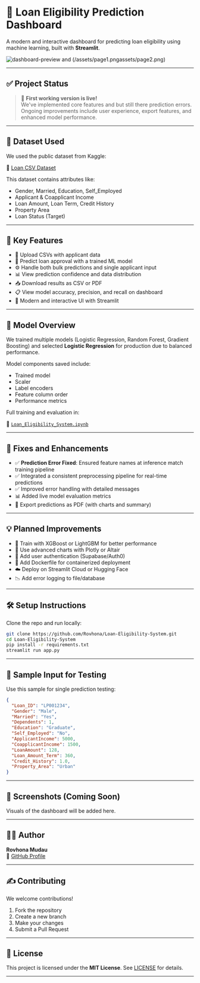# 🏦 Loan Eligibility Prediction Dashboard

A modern and interactive dashboard for predicting loan eligibility using machine learning, built with **Streamlit**.

![dashboard-preview](/assets/page1.pngassets/page1.png) and (/assets/page1.pngassets/page2.png)


---

## ✅ Project Status

> 🚀 **First working version is live!**  
> We've implemented core features and but still there prediction errors. Ongoing improvements include user experience, export features, and enhanced model performance.

---

## 📆 Dataset Used

We used the public dataset from Kaggle:

🔗 [Loan CSV Dataset](https://www.kaggle.com/datasets/tanishaj225/loancsv/data)

This dataset contains attributes like:

- Gender, Married, Education, Self_Employed  
- Applicant & Coapplicant Income  
- Loan Amount, Loan Term, Credit History  
- Property Area  
- Loan Status (Target)

---

## 🚀 Key Features

- 📁 Upload CSVs with applicant data  
- 🧠 Predict loan approval with a trained ML model  
- ⚙️ Handle both bulk predictions and single applicant input  
- 📊 View prediction confidence and data distribution  
- 📥 Download results as CSV or PDF  
- 📋 View model accuracy, precision, and recall on dashboard  
- 💅 Modern and interactive UI with Streamlit  

---

## 🧠 Model Overview

We trained multiple models (Logistic Regression, Random Forest, Gradient Boosting) and selected **Logistic Regression** for production due to balanced performance.

Model components saved include:
- Trained model  
- Scaler  
- Label encoders  
- Feature column order  
- Performance metrics  

Full training and evaluation in:

📓 [`Loan_Eligibility_System.ipynb`](Loan_Eligibility_System.ipynb)

---

## 🔧 Fixes and Enhancements

- ✅ **Prediction Error Fixed**: Ensured feature names at inference match training pipeline  
- ✅ Integrated a consistent preprocessing pipeline for real-time predictions  
- ✅ Improved error handling with detailed messages  
- 📊 Added live model evaluation metrics  
- 💾 Export predictions as PDF (with charts and summary)  

---

## 💡 Planned Improvements

- 🎯 Train with XGBoost or LightGBM for better performance  
- 🎨 Use advanced charts with Plotly or Altair  
- 🔐 Add user authentication (Supabase/Auth0)  
- 🐳 Add Dockerfile for containerized deployment  
- ☁️ Deploy on Streamlit Cloud or Hugging Face  
- 📉 Add error logging to file/database  

---

## 🛠️ Setup Instructions

Clone the repo and run locally:

```bash
git clone https://github.com/Rovhona/Loan-Eligibility-System.git
cd Loan-Eligibility-System
pip install -r requirements.txt
streamlit run app.py
```

---

## 🧪 Sample Input for Testing

Use this sample for single prediction testing:

```json
{
  "Loan_ID": "LP001234",
  "Gender": "Male",
  "Married": "Yes",
  "Dependents": 1,
  "Education": "Graduate",
  "Self_Employed": "No",
  "ApplicantIncome": 5000,
  "CoapplicantIncome": 1500,
  "LoanAmount": 128,
  "Loan_Amount_Term": 360,
  "Credit_History": 1.0,
  "Property_Area": "Urban"
}
```

---

## 📸 Screenshots (Coming Soon)

Visuals of the dashboard will be added here.

---

## 🙇‍♂️ Author

**Rovhona Mudau**  
🔗 [GitHub Profile](https://github.com/Rovhona)

---

## ✍️ Contributing

We welcome contributions!

1. Fork the repository  
2. Create a new branch  
3. Make your changes  
4. Submit a Pull Request

---

## 👅 License

This project is licensed under the **MIT License**. See [LICENSE](LICENSE) for details.

---